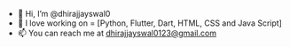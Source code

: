 - 👋 Hi, I’m @dhirajjayswal0
- 🌱 I love working on = [Python, Flutter, Dart, HTML, CSS and Java Script]
- 📫 You can reach me at dhirajjayswal0123@gmail.com
